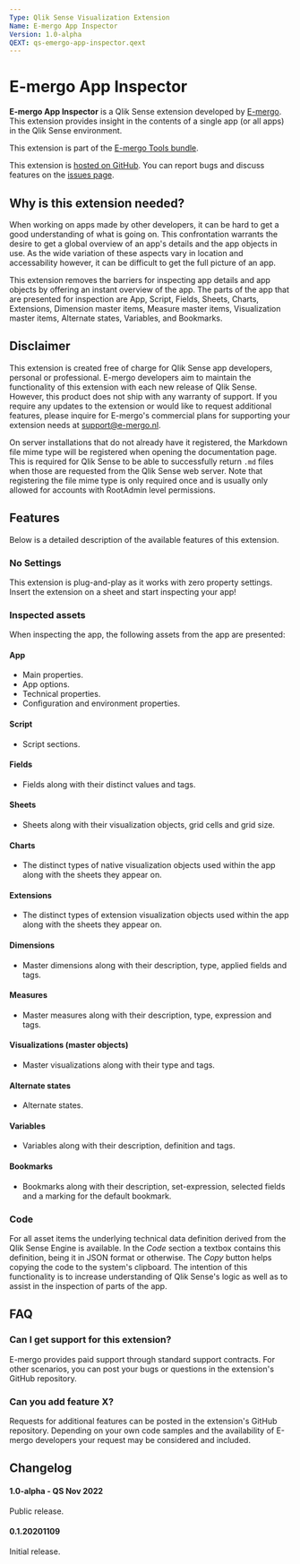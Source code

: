 ```yaml
---
Type: Qlik Sense Visualization Extension
Name: E-mergo App Inspector
Version: 1.0-alpha
QEXT: qs-emergo-app-inspector.qext
---
```


# E-mergo App Inspector

**E-mergo App Inspector** is a Qlik Sense extension developed by [E-mergo](https://www.e-mergo.nl). This extension provides insight in the contents of a single app (or all apps) in the Qlik Sense environment.

This extension is part of the [E-mergo Tools bundle](https://www.e-mergo.nl/e-mergo-tools-bundle/?utm_medium=download&utm_source=tools_bundle&utm_campaign=E-mergo_Extension&utm_term=toolsbundle&utm_content=sitelink).

This extension is [hosted on GitHub](https://github.com/e-mergo/qs-emergo-app-inspector). You can report bugs and discuss features on the [issues page](https://github.com/e-mergo/qs-emergo-app-inspector/issues).

## Why is this extension needed?
When working on apps made by other developers, it can be hard to get a good understanding of what is going on. This confrontation warrants the desire to get a global overview of an app's details and the app objects in use. As the wide variation of these aspects vary in location and accessability however, it can be difficult to get the full picture of an app.

This extension removes the barriers for inspecting app details and app objects by offering an instant overview of the app. The parts of the app that are presented for inspection are App, Script, Fields, Sheets, Charts, Extensions, Dimension master items, Measure master items, Visualization master items, Alternate states, Variables, and Bookmarks.

## Disclaimer
This extension is created free of charge for Qlik Sense app developers, personal or professional. E-mergo developers aim to maintain the functionality of this extension with each new release of Qlik Sense. However, this product does not ship with any warranty of support. If you require any updates to the extension or would like to request additional features, please inquire for E-mergo's commercial plans for supporting your extension needs at support@e-mergo.nl.

On server installations that do not already have it registered, the Markdown file mime type will be registered when opening the documentation page. This is required for Qlik Sense to be able to successfully return `.md` files when those are requested from the Qlik Sense web server. Note that registering the file mime type is only required once and is usually only allowed for accounts with RootAdmin level permissions.

## Features
Below is a detailed description of the available features of this extension.

### No Settings
This extension is plug-and-play as it works with zero property settings. Insert the extension on a sheet and start inspecting your app!

### Inspected assets
When inspecting the app, the following assets from the app are presented:

#### App
- Main properties.
- App options.
- Technical properties.
- Configuration and environment properties.

#### Script
- Script sections.

#### Fields
- Fields along with their distinct values and tags.

#### Sheets
- Sheets along with their visualization objects, grid cells and grid size.

#### Charts
- The distinct types of native visualization objects used within the app along with the sheets they appear on.

#### Extensions
- The distinct types of extension visualization objects used within the app along with the sheets they appear on.

#### Dimensions
- Master dimensions along with their description, type, applied fields and tags.

#### Measures
- Master measures along with their description, type, expression and tags.

#### Visualizations (master objects)
- Master visualizations along with their type and tags.

#### Alternate states
- Alternate states.

#### Variables
- Variables along with their description, definition and tags.

#### Bookmarks
- Bookmarks along with their description, set-expression, selected fields and a marking for the default bookmark.

### Code

For all asset items the underlying technical data definition derived from the Qlik Sense Engine is available. In the *Code* section a textbox contains this definition, being it in JSON format or otherwise. The *Copy* button helps copying the code to the system's clipboard. The intention of this functionality is to increase understanding of Qlik Sense's logic as well as to assist in the inspection of parts of the app.

## FAQ

### Can I get support for this extension?
E-mergo provides paid support through standard support contracts. For other scenarios, you can post your bugs or questions in the extension's GitHub repository.

### Can you add feature X?
Requests for additional features can be posted in the extension's GitHub repository. Depending on your own code samples and the availability of E-mergo developers your request may be considered and included.

## Changelog

#### 1.0-alpha - QS Nov 2022
Public release.

#### 0.1.20201109
Initial release.
